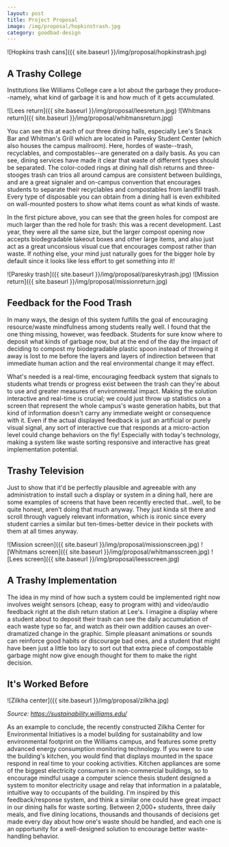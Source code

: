 ```yaml
---
layout: post
title: Project Proposal
image: /img/proposal/hopkinstrash.jpg
category: goodbad-design
---
```


![Hopkins trash cans]({{ site.baseurl }}/img/proposal/hopkinstrash.jpg)

## A Trashy College

Institutions like Williams College care a lot about the garbage they produce--namely, what kind of garbage it is and how much of it gets accumulated. 

![Lees return]({{ site.baseurl }}/img/proposal/leesreturn.jpg)
![Whitmans return]({{ site.baseurl }}/img/proposal/whitmansreturn.jpg)

You can see this at each of our three dining halls, especially Lee's Snack Bar and Whitman's Grill which are located in Paresky Student Center (which also houses the campus mailroom). Here, hordes of waste--trash, recyclables, and compostables--are generated on a daily basis. As you can see, dining services have made it clear that waste of different types should be separated. The color-coded rings at dining hall dish returns and three-stooges trash can trios all around campus are consistent between buildings, and are a great signaler and on-campus convention that encourages students to separate their recyclables and compostables from landfill trash. Every type of disposable you can obtain from a dining hall is even exhibited on wall-mounted posters to show what items count as what kinds of waste. 

In the first picture above, you can see that the green holes for compost are much larger than the red hole for trash: this was a recent development. Last year, they were all the same size, but the larger compost opening now accepts biodegradable takeout boxes and other large items, and also just act as a great unconsious visual cue that encourages compost rather than waste. If nothing else, your mind just naturally goes for the bigger hole by default since it looks like less effort to get something into it!

![Paresky trash]({{ site.baseurl }}/img/proposal/pareskytrash.jpg)
![Mission return]({{ site.baseurl }}/img/proposal/missionreturn.jpg)

## Feedback for the Food Trash

In many ways, the design of this system fulfills the goal of encouraging resource/waste mindfulness among students really well. I found that the one thing missing, however, was feedback. Students for sure know where to deposit what kinds of garbage now, but at the end of the day the impact of deciding to compost my biodegradable plastic spoon instead of throwing it away is lost to me before the layers and layers of indirection between that immediate human action and the real environmental change it may effect. 

What's needed is a real-time, encouraging feedback system that signals to students what trends or progress exist between the trash can they're about to use and greater measures of environmental impact. Making the solution interactive and real-time is crucial; we could just throw up statistics on a screen that represent the whole campus's waste generation habits, but that kind of information doesn't carry any immediate weight or consequence with it. Even if the actual displayed feedback is just an artificial or purely visual signal, any sort of interactive cue that responds at a micro-action level could change behaviors on the fly! Especially with today's technology, making a system like waste sorting responsive and interactive has great implementation potential.  


## Trashy Television

Just to show that it'd be perfectly plausible and agreeable with any administration to install such a display or system in a dining hall, here are some examples of screens that have been recently erected that...well, to be quite honest, aren't doing that much anyway. They just kinda sit there and scroll through vaguely relevant information, which is ironic since every student carries a similar but ten-times-better device in their pockets with them at all times anyway.

![Mission screen]({{ site.baseurl }}/img/proposal/missionscreen.jpg)
![Whitmans screen]({{ site.baseurl }}/img/proposal/whitmansscreen.jpg)
![Lees screen]({{ site.baseurl }}/img/proposal/leesscreen.jpg)

## A Trashy Implementation

The idea in my mind of how such a system could be implemented right now involves weight sensors (cheap, easy to program with) and video/audio feedback right at the dish return station at Lee's. I imagine a display where a student about to deposit their trash can see the daily accumulation of each waste type so far, and watch as their own addition causes an over-dramatized change in the graphic. Simple pleasant animations or sounds can reinforce good habits or discourage bad ones, and a student that might have been just a little too lazy to sort out that extra piece of compostable garbage might now give enough thought for them to make the right decision.

## It's Worked Before

![Zilkha center]({{ site.baseurl }}/img/proposal/zilkha.jpg)

*Source: https://sustainability.williams.edu/*

As an example to conclude, the recently constructed Zilkha Center for Environmental Initiatives is a model building for sustainability and low environmental footprint on the Williams campus, and features some pretty advanced energy consumption monitoring technology. If you were to use the building's kitchen, you would find that displays mounted in the space respond in real time to your cooking activities. Kitchen appliances are some of the biggest electricity consumers in non-commercial buildings, so to encourage mindful usage a computer science thesis student designed a system to monitor electricity usage and relay that information in a palatable, intuitive way to occupants of the building. I'm inspired by this feedback/response system, and think a similar one could have great impact in our dining halls for waste sorting. Between 2,000+ students, three daily meals, and five dining locations, thousands and thousands of decisions get made every day about how one's waste should be handled, and each one is an opportunity for a well-designed solution to encourage better waste-handling behavior.
